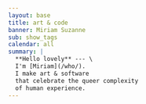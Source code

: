 ```yaml
---
layout: base
title: art & code
banner: Miriam Suzanne
sub: show_tags
calendar: all
summary: |
  **Hello lovely** --- \
  I'm [Miriam](/who/).
  I make art & software
  that celebrate the queer complexity
  of human experience.
---
```

